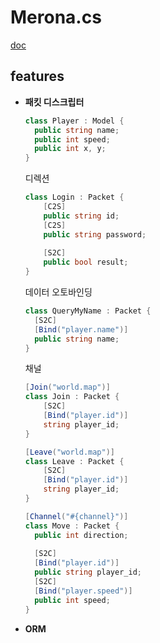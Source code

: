 Merona.cs
====

[doc](doc)

features
----
* __패킷 디스크립터__


    ```c#
    class Player : Model {
      public string name;
      public int speed;
      public int x, y;
    }
    ```
    디렉션
    ```c#
    class Login : Packet {
        [C2S]
        public string id;
        [C2S]
        public string password;
        
        [S2C]
        public bool result;
    }
    ```
    데이터 오토바인딩
    ```c#
    class QueryMyName : Packet {
      [S2C]
      [Bind("player.name")]
      public string name;  
    }
    ```
    채널
    ```c#
    [Join("world.map")]
    class Join : Packet {
    	[S2C]
    	[Bind("player.id")]
    	string player_id;
    }
    
    [Leave("world.map")]
    class Leave : Packet {
    	[S2C]
    	[Bind("player.id")]
    	string player_id;
    }
    ```
    ```c#
    [Channel("#{channel}")]
    class Move : Packet {
      public int direction;
      
      [S2C]
      [Bind("player.id")]
      public string player_id;
      [S2C]
      [Bind("player.speed")]
      public int speed;
    }
    ```

* __ORM__
```c#
```

